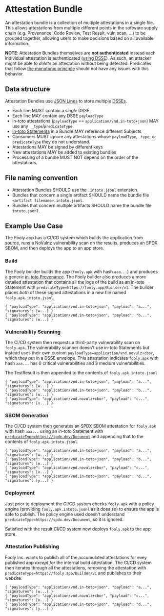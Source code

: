 # Attestation Bundle

An attestation bundle is a collection of multiple attestations in a single file.
This allows attestations from multiple different points in the software supply
chain (e.g. Provenance, Code Review, Test Result, vuln scan, ...) to be grouped
together, allowing users to make decisions based on all available information.

**NOTE**: Attestation Bundles themselves are **not authenticated** instead each
individual attestation is authenticated
([using DSSE](https://github.com/secure-systems-lab/dsse)). As such, an attacker
might be able to _delete_ an attestation without being detected.  Predicates that
follow [the monotonic principle](spec/README.md#parsing-rules) should not have any
issues with this behavior.

## Data structure

Attestation Bundles use [JSON Lines](https://jsonlines.org/) to store multiple
[DSSEs](https://github.com/secure-systems-lab/dsse).

*  Each line MUST contain a _single_ DSSE.
*  Each line MAY contain any DSSE `payloadType`
*  in-toto attestations (`payloadType` == `application/vnd.in-toto+json`) MAY use
   any ` _type`/`predicateType`
*  [in-toto Statements](spec/README.md#statement)
   in a Bundle MAY reference different Subjects
*  Consumers MUST ignore any attestations whose `payloadType`, `_type`, or `predicateType`
   they do not understand.
*  Attestations MAY be signed by different keys
*  New attestations MAY be added to existing bundles
*  Processing of a bundle MUST NOT depend on the order of the attestations.

## File naming convention

* Attestation Bundles SHOULD use the `.intoto.jsonl` extension.
* Bundles that concern a single artifact SHOULD name the bundle file
  `<artifact filename>.intoto.jsonl`.
* Bundles that concern multiple artifacts SHOULD name the bundle file
  `intoto.jsonl`.

## Example Use Case

The Fooly app has a CI/CD system which builds the application from source, runs a
NoVulnz vulnerability scan on the results, produces an SPDX SBOM, and then deploys the
app to an app store.

### Build

The Fooly builder builds the app (`fooly.apk` with hash `aaa...`) and produces a generic
[in-toto Provenance](spec/predicates/provenance.md).  The Fooly builder also
produces a more detailed attestation that contains all the logs of the build as an
in-toto Statement with `predicateType=https://fooly.app/Builder/v1`.  The builder places
_both_ of these signed attestations in a new file named `fooly.apk.intoto.jsonl`.

```jsonl
{ "payloadType": "application/vnd.in-toto+json", "payload": "a...", "signatures": [w...] }
{ "payloadType": "application/vnd.in-toto+json", "payload": "b...", "signatures": [w...] }
```

### Vulnerability Scanning

The CI/CD system then requests a third-party vulnerability scan on `fooly.apk`.  The
vulnerability scanner doesn't use in-toto Statements but instead uses their own custom
`payloadType=application/vnd.novulz+cbor`, which they put in a DSSE envelope. This
attestation indicates `fooly.apk` with hash `aaa...` has 0 critical vulnerabilities and
3 medium vulnerabilities.

The TestResult is then appended to the contents of `fooly.apk.intoto.jsonl`

```jsonl
{ "payloadType": "application/vnd.in-toto+json", "payload": "a...", "signatures": [w...] }
{ "payloadType": "application/vnd.in-toto+json", "payload": "b...", "signatures": [w...] }
{ "payloadType": "application/vnd.novulz+cbor", "payload": "c...", "signatures": [x...] }
```

### SBOM Generation

The CI/CD system then generates an SPDX SBOM attestation for `fooly.apk` with hash
`aaa...` using an in-toto Statement with
[`predicateType=https://spdx.dev/Document`](https://github.com/in-toto/attestation/blob/main/spec/predicates/spdx.md)
and appending that to the contents of `fooly.apk.intoto.jsonl`.

```jsonl
{ "payloadType": "application/vnd.in-toto+json", "payload": "a...", "signatures": [w...] }
{ "payloadType": "application/vnd.in-toto+json", "payload": "b...", "signatures": [w...] }
{ "payloadType": "application/vnd.novulz+cbor", "payload": "c...", "signatures": [x...] }
{ "payloadType": "application/vnd.in-toto+json", "payload": "d...", "signatures": [y...] }
```

### Deployment

Just prior to deployment the CI/CD system checks `fooly.apk` with a policy engine
(providing `fooly.apk.intoto.jsonl` as it does so) to ensure the app is safe to publish.
The policy engine used doesn't understand `predicateType=https://spdx.dev/Document`, so
it is ignored.

Satisfied with the result CI/CD system now deploys `fooly.apk` to the app store.

### Attestation Publishing

Fooly Inc. wants to publish all of the accumulated attestations for evey published app
_except for_ the internal build attestation. The CI/CD system then iterates through all
the attestations, removing the attestation with
`predicateType=https://fooly.app/Builder/v1` and publishes to their website:

```jsonl
{ "payloadType": "application/vnd.in-toto+json", "payload": "a...", "signatures": [w...] }
{ "payloadType": "application/vnd.novulz+cbor", "payload": "c...", "signatures": [x...] }
{ "payloadType": "application/vnd.in-toto+json", "payload": "d...", "signatures": [y...] }
```
